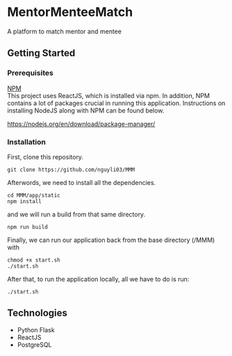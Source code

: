 # MentorMenteeMatch

A platform to match mentor and mentee

## Getting Started

### Prerequisites

 [NPM](https://www.npmjs.com/) <br>
This project uses ReactJS, which is installed via npm. In addition, NPM contains a lot of packages crucial in running this application. Instructions on installing NodeJS along with NPM can be found below.

https://nodejs.org/en/download/package-manager/

### Installation
First, clone this repository.
```
git clone https://github.com/nguyli03/MMM
```

Afterwords, we need to install all the dependencies.
```
cd MMM/app/static
npm install
```

and we will run a build from that same directory.
```
npm run build
```

Finally, we can run our application back from the base directory (/MMM) with
```
chmod +x start.sh
./start.sh
```
After that, to run the application locally, all we have to do is run:
```
./start.sh
```

## Technologies
* Python Flask
* ReactJS
* PostgreSQL
